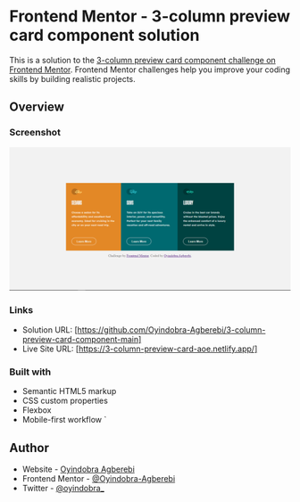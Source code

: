 # Frontend Mentor - 3-column preview card component solution

This is a solution to the [3-column preview card component challenge on Frontend Mentor](https://www.frontendmentor.io/challenges/3column-preview-card-component-pH92eAR2-). Frontend Mentor challenges help you improve your coding skills by building realistic projects. 

## Overview

### Screenshot
![Alt text](images/3column%20preview%20card.png)


### Links

- Solution URL: [https://github.com/Oyindobra-Agberebi/3-column-preview-card-component-main]
- Live Site URL: [https://3-column-preview-card-aoe.netlify.app/]

### Built with

- Semantic HTML5 markup
- CSS custom properties
- Flexbox
- Mobile-first workflow
`
## Author

- Website - [Oyindobra Agberebi](https://github.com/Oyindobra-Agberebi)
- Frontend Mentor - [@Oyindobra-Agberebi](https://www.frontendmentor.io/profile/Oyindobra-Agberebi)
- Twitter - [@oyindobra_](https://twitter.com/oyindobra_)

